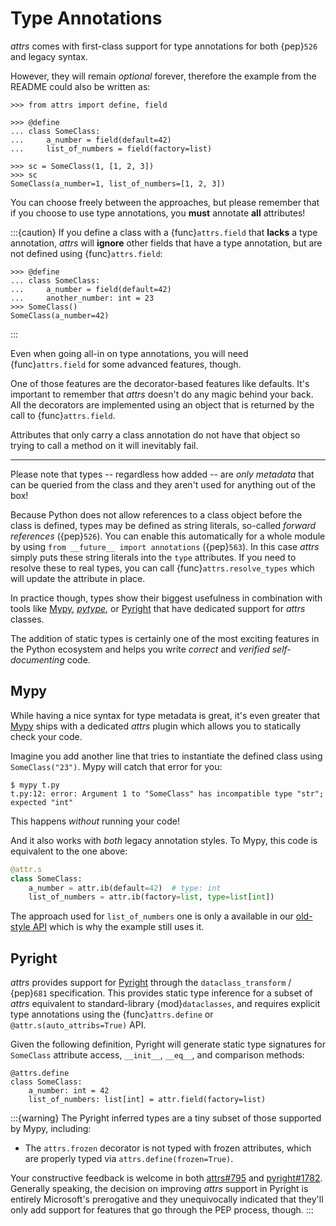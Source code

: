 # Type Annotations

*attrs* comes with first-class support for type annotations for both {pep}`526` and legacy syntax.

However, they will remain *optional* forever, therefore the example from the README could also be written as:

```{doctest}
>>> from attrs import define, field

>>> @define
... class SomeClass:
...     a_number = field(default=42)
...     list_of_numbers = field(factory=list)

>>> sc = SomeClass(1, [1, 2, 3])
>>> sc
SomeClass(a_number=1, list_of_numbers=[1, 2, 3])
```

You can choose freely between the approaches, but please remember that if you choose to use type annotations, you **must** annotate **all** attributes!

:::{caution}
If you define a class with a {func}`attrs.field` that **lacks** a type annotation, *attrs* will **ignore** other fields that have a type annotation, but are not defined using {func}`attrs.field`:

```{doctest}
>>> @define
... class SomeClass:
...     a_number = field(default=42)
...     another_number: int = 23
>>> SomeClass()
SomeClass(a_number=42)
```
:::

Even when going all-in on type annotations, you will need {func}`attrs.field` for some advanced features, though.

One of those features are the decorator-based features like defaults.
It's important to remember that *attrs* doesn't do any magic behind your back.
All the decorators are implemented using an object that is returned by the call to {func}`attrs.field`.

Attributes that only carry a class annotation do not have that object so trying to call a method on it will inevitably fail.

---

Please note that types -- regardless how added -- are *only metadata* that can be queried from the class and they aren't used for anything out of the box!

Because Python does not allow references to a class object before the class is defined,
types may be defined as string literals, so-called *forward references* ({pep}`526`).
You can enable this automatically for a whole module by using `from __future__ import annotations` ({pep}`563`).
In this case *attrs* simply puts these string literals into the `type` attributes.
If you need to resolve these to real types, you can call {func}`attrs.resolve_types` which will update the attribute in place.

In practice though, types show their biggest usefulness in combination with tools like [Mypy], [*pytype*], or [Pyright] that have dedicated support for *attrs* classes.

The addition of static types is certainly one of the most exciting features in the Python ecosystem and helps you write *correct* and *verified self-documenting* code.


## Mypy

While having a nice syntax for type metadata is great, it's even greater that [Mypy] ships with a dedicated *attrs* plugin which allows you to statically check your code.

Imagine you add another line that tries to instantiate the defined class using `SomeClass("23")`.
Mypy will catch that error for you:

```console
$ mypy t.py
t.py:12: error: Argument 1 to "SomeClass" has incompatible type "str"; expected "int"
```

This happens *without* running your code!

And it also works with *both* legacy annotation styles.
To Mypy, this code is equivalent to the one above:

```python
@attr.s
class SomeClass:
    a_number = attr.ib(default=42)  # type: int
    list_of_numbers = attr.ib(factory=list, type=list[int])
```

The approach used for `list_of_numbers` one is only a available in our [old-style API](names.md) which is why the example still uses it.


## Pyright

*attrs* provides support for [Pyright] through the `dataclass_transform` / {pep}`681` specification.
This provides static type inference for a subset of *attrs* equivalent to standard-library {mod}`dataclasses`,
and requires explicit type annotations using the {func}`attrs.define` or `@attr.s(auto_attribs=True)` API.

Given the following definition, Pyright will generate static type signatures for `SomeClass` attribute access, `__init__`, `__eq__`, and comparison methods:

```
@attrs.define
class SomeClass:
    a_number: int = 42
    list_of_numbers: list[int] = attr.field(factory=list)
```

:::{warning}
The Pyright inferred types are a tiny subset of those supported by Mypy, including:

- The `attrs.frozen` decorator is not typed with frozen attributes, which are properly typed via `attrs.define(frozen=True)`.

Your constructive feedback is welcome in both [attrs#795](https://github.com/python-attrs/attrs/issues/795) and [pyright#1782](https://github.com/microsoft/pyright/discussions/1782).
Generally speaking, the decision on improving *attrs* support in Pyright is entirely Microsoft's prerogative and they unequivocally indicated that they'll only add support for features that go through the PEP process, though.
:::

[Mypy]: http://mypy-lang.org
[Pyright]: https://github.com/microsoft/pyright
[*pytype*]: https://google.github.io/pytype/
